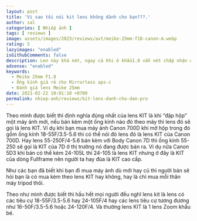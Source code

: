 ```yaml
---
layout: post
title: 'Vi sao tôi nói kit lens không dành cho bạn???.'
author: sal
categories: [ Nhiếp ảnh ]
tags: [ reviews ]
image: assets/images/2023/reviews/avt/meike-25mm-f18-canon-m.webp
rating: 5
lazyimages: "enabled"
isGithubComments: false
description: Len này khá nét, ngay cả khi ở khẩu1.8 vẫn nét chấp nhận được, và bokeh khá đẹp. Vòng khẩu, vòng lấy nét siêu mượt
adsense: "enabled"
keywords:
  - Meike 25mm F1.8
  - Ống kính giả rẻ cho Mirrorless aps-c
  - Đánh giá lens Meike 25mm
date: 2021-02-22 10:01:10 +0700
permalink: nhiep-anh/reviews/kit-lens-danh-cho-dan-pro
---
```


Theo mình được biết thì định nghĩa đúng nhất của lens KIT là khi “đập hộp” một máy ảnh mới, nếu bán kèm một ống kính nào đó theo máy thì lens đó sẽ gọi là lens KIT. Ví dụ khi bạn mua máy ảnh Canon 700D khi mở hộp trong đó gồm ống kính 18-55F/3.5-5.6 thì có thể nói đó lens đó là lens KIT của Canon 700D. Hay lens 55-250F/4-5.6 bán kèm với Body Canon 7D thì ống kính 55-250 sẽ gọi là KIT của 7D ở thị trường nó đang được bán ra. Ví dụ nữa Canon 5D3 khi bán có thể kèm 24-105L thì 24-105 là lens KIT nhưng ở đây là KIT của dòng Fullframe nên người ta hay đùa là KIT cao cấp.

Như các bạn đã biết khi bạn đi mua máy ảnh dù mới hay cũ thì người bán sẽ hỏi bạn là có mua kèm theo lens KIT hay không, hay là chỉ mua mỗi thân máy tripod thôi.

Theo như mình được biết thì hầu hết mọi người đều nghĩ lens kit là lens có các tiêu cự 18-55F/3.5-5.6 hay 24-105F/4 hay các lens tiêu cự tương đương như 16-50F/3.5-5.6 hoặc 24-120F/4. Và thường lens KIT là 1 lens Zoom khẩu bé.
